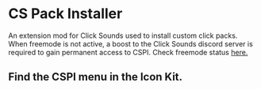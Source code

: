 # CS Pack Installer
An extension mod for Click Sounds used to install custom click packs.
When freemode is not active, a boost to the Click Sounds discord server is required to gain permanent access to CSPI.
Check freemode status [here.](https://clicksounds.xyz/)
## Find the CSPI menu in the Icon Kit.